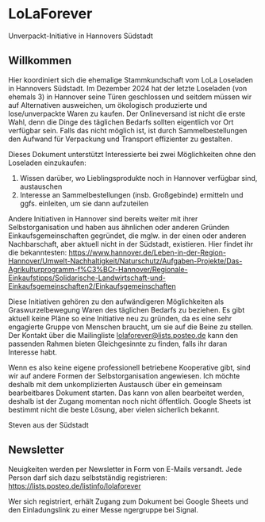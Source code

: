 # LoLaForever
Unverpackt-Initiative in Hannovers Südstadt

## Willkommen
Hier koordiniert sich die ehemalige Stammkundschaft vom LoLa Loseladen in Hannovers Südstadt. Im Dezember 2024 hat der letzte Loseladen (von ehemals 3) in Hannover seine Türen geschlossen und seitdem müssen wir auf Alternativen ausweichen, um ökologisch produzierte und lose/unverpackte Waren zu kaufen. Der Onlineversand ist nicht die erste Wahl, denn die Dinge des täglichen Bedarfs sollten eigentlich vor Ort verfügbar sein. Falls das nicht möglich ist, ist durch Sammelbestellungen den Aufwand für Verpackung und Transport effizienter zu gestalten.

Dieses Dokument unterstützt Interessierte bei zwei Möglichkeiten ohne den Loseladen einzukaufen:
1. Wissen darüber, wo Lieblingsprodukte noch in Hannover verfügbar sind, austauschen
2. Interesse an Sammelbestellungen (insb. Großgebinde) ermitteln und ggfs. einleiten, um sie dann aufzuteilen

Andere Initiativen in Hannover sind bereits weiter mit ihrer Selbstorganisation und haben aus ähnlichen oder anderen Gründen Einkaufsgemeinschaften gegründet, die mglw. in der einen oder anderen Nachbarschaft, aber aktuell nicht in der Südstadt, existieren. Hier findet ihr die bekanntesten: https://www.hannover.de/Leben-in-der-Region-Hannover/Umwelt-Nachhaltigkeit/Naturschutz/Aufgaben-Projekte/Das-Agrikulturprogramm-f%C3%BCr-Hannover/Regionale-Einkaufstipps/Solidarische-Landwirtschaft-und-Einkaufsgemeinschaften2/Einkaufsgemeinschaften 

Diese Initiativen gehören zu den aufwändigeren Möglichkeiten als Graswurzelbewegung Waren des täglichen Bedarfs zu beziehen. Es gibt aktuell keine Pläne so eine Initiative neu zu gründen, da es eine sehr engagierte Gruppe von Menschen braucht, um sie auf die Beine zu stellen. Der Kontakt über die Mailingliste lolaforever@lists.posteo.de kann den passenden Rahmen bieten Gleichgesinnte zu finden, falls ihr daran Interesse habt.

Wenn es also keine eigene professionell betriebene Kooperative gibt, sind wir auf andere Formen der Selbstorganisation angewiesen. Ich möchte deshalb mit dem unkomplizierten Austausch über ein gemeinsam bearbeitbares Dokument starten. Das kann von allen bearbeitet werden, deshalb ist der Zugang momentan noch nicht öffentlich. Google Sheets ist bestimmt nicht die beste Lösung, aber vielen sicherlich bekannt.

Steven aus der Südstadt

## Newsletter
Neuigkeiten werden per Newsletter in Form von E-Mails versandt. Jede Person darf sich dazu selbstständig registrieren: https://lists.posteo.de/listinfo/lolaforever

Wer sich registriert, erhält Zugang zum Dokument bei Google Sheets und den Einladungslink zu einer Messe ngergruppe bei Signal.
